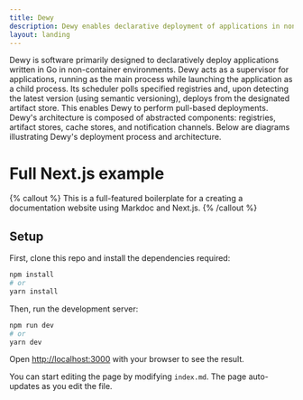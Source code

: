 ```yaml
---
title: Dewy
description: Dewy enables declarative deployment of applications in non-Kubernetes environments.
layout: landing
---
```


Dewy is software primarily designed to declaratively deploy applications written in Go in non-container environments.
Dewy acts as a supervisor for applications, running as the main process while launching the application as a child process.
Its scheduler polls specified registries and, upon detecting the latest version (using semantic versioning), deploys from the designated artifact store.
This enables Dewy to perform pull-based deployments.
Dewy's architecture is composed of abstracted components: registries, artifact stores, cache stores, and notification channels.
Below are diagrams illustrating Dewy's deployment process and architecture.

# Full Next.js example

{% callout %}
This is a full-featured boilerplate for a creating a documentation website using Markdoc and Next.js.
{% /callout %}

## Setup

First, clone this repo and install the dependencies required:

```bash
npm install
# or
yarn install
```

Then, run the development server:

```bash
npm run dev
# or
yarn dev
```

Open [http://localhost:3000](http://localhost:3000) with your browser to see the result.

You can start editing the page by modifying `index.md`. The page auto-updates as you edit the file.
